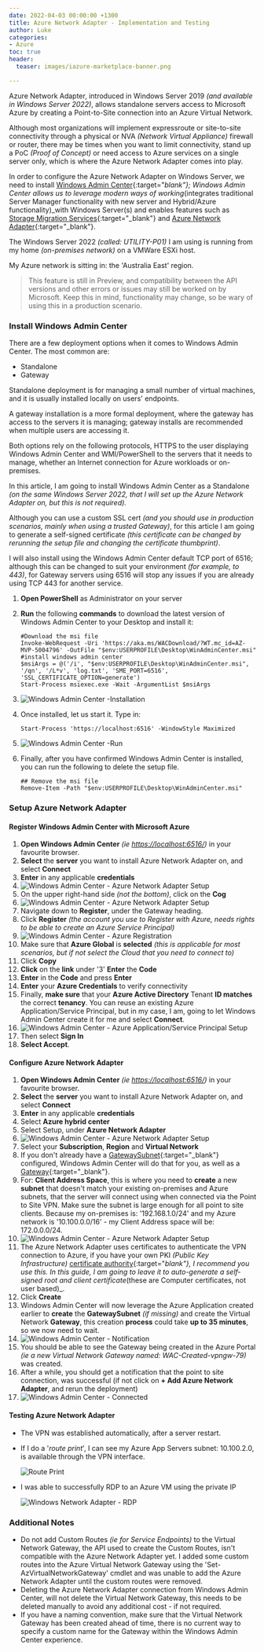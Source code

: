 ```yaml
---
date: 2022-04-03 00:00:00 +1300
title: Azure Network Adapter - Implementation and Testing
author: Luke
categories:
- Azure
toc: true
header:
  teaser: images/iazure-marketplace-banner.png

---
```

Azure Network Adapter, introduced in Windows Server 2019 _(and available in Windows Server 2022)_, allows standalone servers access to Microsoft Azure by creating a Point-to-Site connection into an Azure Virtual Network.

Although most organizations will implement expressroute or site-to-site connectivity through a physical or NVA _(Network Virtual Appliance)_ firewall or router, there may be times when you want to limit connectivity, stand up a PoC _(Proof of Concept)_ or need access to Azure services on a single server only, which is where the Azure Network Adapter comes into play.

In order to configure the Azure Network Adapter on Windows Server, we need to install [Windows Admin Center](https://docs.microsoft.com/en-us/windows-server/manage/windows-admin-center/overview?WT.mc_id=AZ-MVP-5004796 "Windows Admin Center"){:target="_blank"}; Windows Admin Center allows us to leverage modern ways of working_(integrates traditional Server Manager functionality with new server and Hybrid/Azure functionality)_with Windows Server(s) and enables features such as [Storage Migration Services](https://docs.microsoft.com/en-us/windows-server/storage/storage-migration-service/overview?WT.mc_id=AZ-MVP-5004796 "Storage Migration Service overview"){:target="_blank"} and [Azure Network Adapter](https://docs.microsoft.com/en-us/windows-server/manage/windows-admin-center/azure/use-azure-network-adapter?WT.mc_id=AZ-MVP-5004796 "Use Azure Network Adapter to connect a server to an Azure Virtual Network"){:target="_blank"}.

The Windows Server 2022 _(called: UTILITY-P01)_ I am using is running from my home _(on-premises network)_ on a VMWare ESXi host.

My Azure network is sitting in: the 'Australia East' region.

> This feature is still in Preview, and compatibility between the API versions and other errors or issues may still be worked on by Microsoft. Keep this in mind, functionality may change, so be wary of using this in a production scenario.

### Install Windows Admin Center

There are a few deployment options when it comes to Windows Admin Center. The most common are:

* Standalone
* Gateway

Standalone deployment is for managing a small number of virtual machines, and it is usually installed locally on users' endpoints.

A gateway installation is a more formal deployment, where the gateway has access to the servers it is managing; gateway installs are recommended when multiple users are accessing it.

Both options rely on the following protocols, HTTPS to the user displaying Windows Admin Center and WMI/PowerShell to the servers that it needs to manage, whether an Internet connection for Azure workloads or on-premises.

In this article, I am going to install Windows Admin Center as a Standalone _(on the same Windows Server 2022, that I will set up the Azure Network Adapter on, but this is not required)._

Although you can use a custom SSL cert _(and you should use in production scenarios, mainly when using a trusted Gateway)_, for this article I am going to generate a self-signed certificate _(this certificate can be changed by rerunning the setup file and changing the certificate thumbprint)_.

I will also install using the Windows Admin Center default TCP port of 6516; although this can be changed to suit your environment _(for example, to 443)_, for Gateway servers using 6516 will stop any issues if you are already using TCP 443 for another service.

1. **Open PowerShell** as Administrator on your server
2. **Run** the following **commands** to download the latest version of Windows Admin Center to your Desktop and install it:

       #Download the msi file
       Invoke-WebRequest -Uri 'https://aka.ms/WACDownload/?WT.mc_id=AZ-MVP-5004796' -OutFile "$env:USERPROFILE\Desktop\WinAdminCenter.msi"
       #install windows admin center
       $msiArgs = @('/i', "$env:USERPROFILE\Desktop\WinAdminCenter.msi", '/qn', '/L*v', 'log.txt', 'SME_PORT=6516', 'SSL_CERTIFICATE_OPTION=generate')
       Start-Process msiexec.exe -Wait -ArgumentList $msiArgs
3. ![Windows Admin Center -Installation](/uploads/install-windowsadmincenter.gif)
4. Once installed, let us start it. Type in:

       Start-Process 'https://localhost:6516' -WindowStyle Maximized
5. ![Windows Admin Center -Run](/uploads/start-windowsadmincenter.gif)
6. Finally, after you have confirmed Windows Admin Center is installed, you can run the following to delete the setup file.

       ## Remove the msi file
       Remove-Item -Path "$env:USERPROFILE\Desktop\WinAdminCenter.msi"

### Setup Azure Network Adapter

#### Register Windows Admin Center with Microsoft Azure

 1. **Open Windows Admin Center** _(ie <https://localhost:6516/>)_ in your favourite browser.
 2. **Select** the **server** you want to install Azure Network Adapter on, and select **Connect**
 3. **Enter** in any applicable **credentials**
 4. ![Windows Admin Center - Azure Network Adapter Setup](/uploads/select-wac_server.png)
 5. On the upper right-hand side _(not the bottom)_, click on the **Cog** 
 6. ![Windows Admin Center - Azure Network Adapter Setup](/uploads/select-wac_settings.png)
 7. Navigate down to **Register**, under the Gateway heading.
 8. Click **Register** _(the account you use to Register with Azure, needs rights to be able to create an Azure Service Principal)_
 9. ![Windows Admin Center - Azure Registration](/uploads/select-wac_serverregister.png)
10. Make sure that **Azure Global** is **selected** _(this is applicable for most scenarios, but if not select the Cloud that you need to connect to)_
11. Click **Copy**
12. **Click** on the **link** under '3' **Enter** the **Code**
13. **Enter** in the **Code** and press **Enter**
14. **Enter** your **Azure Credentials** to verify connectivity
15. Finally, **make sure** that your **Azure Active Directory** Tenant **ID matches** the correct **tenancy**. You can reuse an existing Azure Application/Service Principal, but in my case, I am, going to let Windows Admin Center create it for me and select **Connect**.
16. ![Windows Admin Center - Azure Application/Service Principal Setup](/uploads/select-wac_serverregisterazapp.png)
17. Then select **Sign In**
18. **Select Accept**.

#### Configure Azure Network Adapter

 1. **Open Windows Admin Center** _(ie <https://localhost:6516/>)_ in your favourite browser.
 2. **Select** the **server** you want to install Azure Network Adapter on, and select **Connect**
 3. **Enter** in any applicable **credentials**
 4. Select **Azure hybrid center**
 5. Select Setup, under **Azure Network Adapter**
 6. ![Windows Admin Center - Azure Network Adapter Setup](/uploads/select-wac_aznetworkadaptersetup.png)
 7. Select your **Subscription**, **Region** and **Virtual Network**
 8. If you don't already have a [GatewaySubnet](https://docs.microsoft.com/en-us/azure/vpn-gateway/vpn-gateway-about-vpn-gateway-settings#gwsub?WT.mc_id=AZ-MVP-5004796 "VPN Gateway configuration "){:target="_blank"} configured, Windows Admin Center will do that for you, as well as a [Gateway](https://docs.microsoft.com/en-us/azure/vpn-gateway/vpn-gateway-about-vpn-gateway-settings#gwsku?WT.mc_id=AZ-MVP-5004796 "VPN Gateway configuration "){:target="_blank"}.
 9. For: **Client Address Space**, this is where you need to **create** a new **subnet** that doesn't match your existing on-premises and Azure subnets, that the server will connect using when connected via the Point to Site VPN. Make sure the subnet is large enough for all point to site clients. Because my on-premises is: '192.168.1.0/24' and my Azure network is '10.100.0.0/16' - my Client Address space will be: 172.0.0.0/24.
10. ![Windows Admin Center - Azure Network Adapter Setup](/uploads/select-wac_aznetworkadaptersetupgwnetwork.png)
11. The Azure Network Adapter uses certificates to authenticate the VPN connection to Azure, if you have your own PKI _(Public Key Infrastructure)_ [certificate authority](https://docs.microsoft.com/en-us/windows-server/networking/core-network-guide/cncg/server-certs/server-certificate-deployment?WT.mc_id=AZ-MVP-5004796 "Server Certificate Deployment"){:target="_blank"}, I recommend you use this. In this guide, I am going to leave it to auto-generate a self-signed root and client certificate_(these are Computer certificates, not user based)_.
12. Click **Create**
13. Windows Admin Center will now leverage the Azure Application created earlier to **create** the **GatewaySubnet** _(if missing)_ and create the Virtual Network **Gateway**, this creation **process** could take **up to 35 minutes**, so we now need to wait.
14. ![Windows Admin Center - Notification](/uploads/select-wac_aznetworkadapternotification.png)
15. You should be able to see the Gateway being created in the Azure Portal _(ie a new Virtual Network Gateway named: WAC-Created-vpngw-79)_ was created.
16. After a while, you should get a notification that the point to site connection, was successful (if not click on **+ Add Azure Network Adapter**, and rerun the deployment)
17. ![Windows Admin Center - Connected](/uploads/select-wac_aznetworkadapterconnected.png)

#### Testing Azure Network Adapter

* The VPN was established automatically, after a server restart.

* If I do a '_route print_', I can see my Azure App Servers subnet: 10.100.2.0, is available through the VPN interface.

  ![Route Print](/uploads/wac-networkadapter-routeprint.gif)
* I was able to successfully RDP to an Azure VM using the private IP

  ![Windows Network Adapter - RDP](/uploads/wac-networkadapter-vmrdp.gif)

### Additional Notes

* Do not add Custom Routes _(ie for Service Endpoints)_ to the Virtual Network Gateway, the API used to create the Custom Routes, isn't compatible with the Azure Network Adapter yet. I added some custom routes into the Azure Virtual Network Gateway using the 'Set-AzVirtualNetworkGateway' cmdlet and was unable to add the Azure Network Adapter until the custom routes were removed. 
* Deleting the Azure Network Adapter connection from Windows Admin Center, will not delete the Virtual Network Gateway, this needs to be deleted manually to avoid any additional cost - if not required.
* If you have a naming convention, make sure that the Virtual Network Gateway has been created ahead of time, there is no current way to specify a custom name for the Gateway within the Windows Admin Center experience.